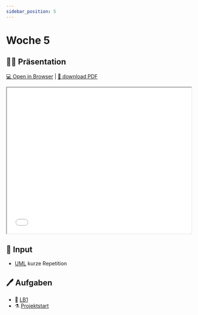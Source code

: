 ```yaml
---
sidebar_position: 5
---
```


# Woche 5

## :man_teacher: Präsentation

[:computer: Open in Browser](pathname:///slides/woche-5) |
[:floppy_disk: download PDF](pathname:///slides/woche-5.pdf)

<iframe src="/bbzbl-modul-404/slides/woche-5" width="100%" height="400px"></iframe>

## :brain: Input

- [UML](../konzepte/uml.md) kurze Repetition

## :pen: Aufgaben

- :checkered_flag: [LB1](../beurteilungen/lb1.md)
- :alembic: [Projektstart](../beurteilungen/lb2.md)
